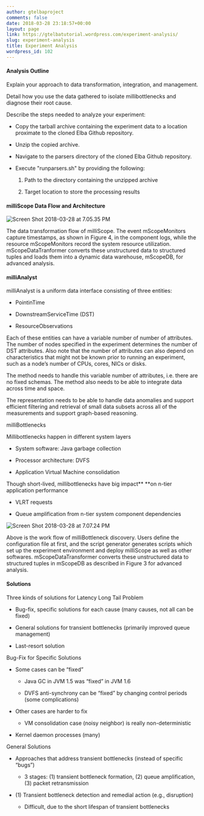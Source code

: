 ```yaml
---
author: gtelbaproject
comments: false
date: 2018-03-28 23:18:57+00:00
layout: page
link: https://gtelbatutorial.wordpress.com/experiment-analysis/
slug: experiment-analysis
title: Experiment Analysis
wordpress_id: 102
---
```


#### Analysis Outline


Explain your approach to data transformation, integration, and management.

Detail how you use the data gathered to isolate millibottlenecks and diagnose their root cause.

Describe the steps needed to analyze your experiment:



	
  * Copy the tarball archive containing the experiment data to a location proximate to the cloned Elba Github repository.

	
  * Unzip the copied archive.

	
  * Navigate to the parsers directory of the cloned Elba Github repository.

	
  * Execute "runparsers.sh" by providing the following:

	
    1. Path to the directory containing the unzipped archive

	
    2. Target location to store the processing results







#### milliScope Data Flow and Architecture


![Screen Shot 2018-03-28 at 7.05.35 PM](https://gtelbatutorial.files.wordpress.com/2018/03/screen-shot-2018-03-28-at-7-05-35-pm.png)

The data transformation flow of milliScope. The event mScopeMonitors capture
timestamps, as shown in Figure 4, in the component logs, while the resource mScopeMonitors record the system resource utilization. mScopeDataTranformer converts these unstructured data to structured tuples and loads them into a dynamic data warehouse, mScopeDB, for advanced analysis.


#### milliAnalyst


milliAnalyst is a uniform data interface consisting of three entities:​



	
  * PointinTime ​

	
  * DownstreamServiceTime (DST)​

	
  * ResourceObservations​


Each of these entities can have a variable number of number of attributes. The number of nodes specified in the experiment determines the number of DST attributes.​ Also note that the number of attributes can also depend on characteristics that might not be known prior to running an experiment, such as a node’s number of CPUs, cores, NICs or disks​.

The method needs to handle this variable number of attributes, i.e. there are no fixed schemas​. The method also needs to be able to integrate data across time and space.

The representation needs to be able to handle data anomalies and support efficient filtering and retrieval of small data subsets across all of the measurements​ and support graph-based reasoning.

milliBottlenecks

Millibottlenecks happen in different system layers​



	
  * System software: Java garbage collection​

	
  * Processor architecture: DVFS​

	
  * Application Virtual Machine consolidation​


Though short-lived, millibottlenecks have big impact** **on n-tier application performance​



	
  * VLRT requests​

	
  * Queue amplification from n-tier system component dependencies​


![Screen Shot 2018-03-28 at 7.07.24 PM](https://gtelbatutorial.files.wordpress.com/2018/03/screen-shot-2018-03-28-at-7-07-24-pm.png)

Above is the work flow of milliBottleneck discovery. Users define the configuration file at first, and the script generator generates scripts which set up the experiment environment and deploy milliScope as well as other softwares. mScopeDataTransformer converts these unstructured data to structured tuples in mScopeDB as described in Figure 3 for advanced analysis.


#### Solutions


Three kinds of solutions for Latency Long Tail Problem​



	
  * Bug-fix, specific solutions for each cause (many causes, not all can be fixed)​

	
  * General solutions for transient bottlenecks (primarily improved queue management)​

	
  * Last-resort solution​


Bug-Fix for Specific Solutions

	
  * Some cases can be “fixed”​

	
    * Java GC in JVM 1.5 was “fixed” in JVM 1.6​

	
    * DVFS anti-synchrony can be “fixed” by changing control periods (some complications)​




	
  * Other cases are harder to fix​

	
    * VM consolidation case (noisy neighbor) is really non-deterministic​




	
  * Kernel daemon processes (many)​


General Solutions

	
  * Approaches that address transient bottlenecks (instead of specific “bugs”)​

	
    * 3 stages: (1) transient bottleneck formation, (2) queue amplification, (3) packet retransmission​




	
  * (1) Transient bottleneck detection and remedial action (e.g., disruption)​

	
    * Difficult, due to the short lifespan of transient bottlenecks​






